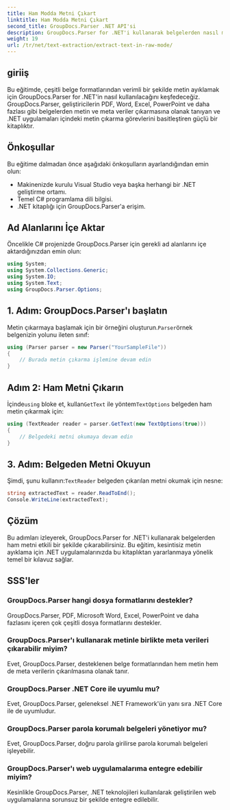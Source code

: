 ```yaml
---
title: Ham Modda Metni Çıkart
linktitle: Ham Modda Metni Çıkart
second_title: GroupDocs.Parser .NET API'si
description: GroupDocs.Parser for .NET'i kullanarak belgelerden nasıl metin ayıklayacağınızı öğrenin. .NET uygulamalarınızda kolay, verimli ve kusursuz metin çıkarma.
weight: 19
url: /tr/net/text-extraction/extract-text-in-raw-mode/
---
```

## giriiş
Bu eğitimde, çeşitli belge formatlarından verimli bir şekilde metin ayıklamak için GroupDocs.Parser for .NET'in nasıl kullanılacağını keşfedeceğiz. GroupDocs.Parser, geliştiricilerin PDF, Word, Excel, PowerPoint ve daha fazlası gibi belgelerden metin ve meta veriler çıkarmasına olanak tanıyan ve .NET uygulamaları içindeki metin çıkarma görevlerini basitleştiren güçlü bir kitaplıktır.
## Önkoşullar
Bu eğitime dalmadan önce aşağıdaki önkoşulların ayarlandığından emin olun:
- Makinenizde kurulu Visual Studio veya başka herhangi bir .NET geliştirme ortamı.
- Temel C# programlama dili bilgisi.
- .NET kitaplığı için GroupDocs.Parser'a erişim.

## Ad Alanlarını İçe Aktar
Öncelikle C# projenizde GroupDocs.Parser için gerekli ad alanlarını içe aktardığınızdan emin olun:
```csharp
using System;
using System.Collections.Generic;
using System.IO;
using System.Text;
using GroupDocs.Parser.Options;
```
## 1. Adım: GroupDocs.Parser'ı başlatın
 Metin çıkarmaya başlamak için bir örneğini oluşturun.`Parser`örnek belgenizin yolunu ileten sınıf:
```csharp
using (Parser parser = new Parser("YourSampleFile"))
{
    // Burada metin çıkarma işlemine devam edin
}
```
## Adım 2: Ham Metni Çıkarın
 İçinde`using` bloke et, kullan`GetText` ile yöntem`TextOptions` belgeden ham metin çıkarmak için:
```csharp
using (TextReader reader = parser.GetText(new TextOptions(true)))
{
    // Belgedeki metni okumaya devam edin
}
```
## 3. Adım: Belgeden Metni Okuyun
 Şimdi, şunu kullanın:`TextReader` belgeden çıkarılan metni okumak için nesne:
```csharp
string extractedText = reader.ReadToEnd();
Console.WriteLine(extractedText);
```

## Çözüm
Bu adımları izleyerek, GroupDocs.Parser for .NET'i kullanarak belgelerden ham metni etkili bir şekilde çıkarabilirsiniz. Bu eğitim, kesintisiz metin ayıklama için .NET uygulamalarınızda bu kitaplıktan yararlanmaya yönelik temel bir kılavuz sağlar.

## SSS'ler
### GroupDocs.Parser hangi dosya formatlarını destekler?
GroupDocs.Parser, PDF, Microsoft Word, Excel, PowerPoint ve daha fazlasını içeren çok çeşitli dosya formatlarını destekler.
### GroupDocs.Parser'ı kullanarak metinle birlikte meta verileri çıkarabilir miyim?
Evet, GroupDocs.Parser, desteklenen belge formatlarından hem metin hem de meta verilerin çıkarılmasına olanak tanır.
### GroupDocs.Parser .NET Core ile uyumlu mu?
Evet, GroupDocs.Parser, geleneksel .NET Framework'ün yanı sıra .NET Core ile de uyumludur.
### GroupDocs.Parser parola korumalı belgeleri yönetiyor mu?
Evet, GroupDocs.Parser, doğru parola girilirse parola korumalı belgeleri işleyebilir.
### GroupDocs.Parser'ı web uygulamalarıma entegre edebilir miyim?
Kesinlikle GroupDocs.Parser, .NET teknolojileri kullanılarak geliştirilen web uygulamalarına sorunsuz bir şekilde entegre edilebilir.